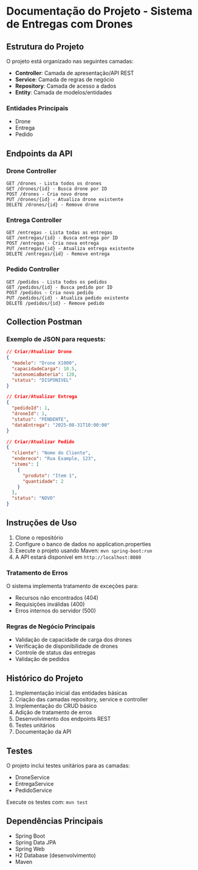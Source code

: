 # Documentação do Projeto - Sistema de Entregas com Drones

## Estrutura do Projeto

O projeto está organizado nas seguintes camadas:

- **Controller**: Camada de apresentação/API REST
- **Service**: Camada de regras de negócio
- **Repository**: Camada de acesso a dados
- **Entity**: Camada de modelos/entidades

### Entidades Principais
- Drone
- Entrega 
- Pedido

## Endpoints da API

### Drone Controller
```http
GET /drones - Lista todos os drones
GET /drones/{id} - Busca drone por ID
POST /drones - Cria novo drone
PUT /drones/{id} - Atualiza drone existente
DELETE /drones/{id} - Remove drone
```

### Entrega Controller  
```http
GET /entregas - Lista todas as entregas
GET /entregas/{id} - Busca entrega por ID
POST /entregas - Cria nova entrega
PUT /entregas/{id} - Atualiza entrega existente 
DELETE /entregas/{id} - Remove entrega
```

### Pedido Controller
```http
GET /pedidos - Lista todos os pedidos
GET /pedidos/{id} - Busca pedido por ID
POST /pedidos - Cria novo pedido
PUT /pedidos/{id} - Atualiza pedido existente
DELETE /pedidos/{id} - Remove pedido
```

## Collection Postman

### Exemplo de JSON para requests:

```json
// Criar/Atualizar Drone
{
  "modelo": "Drone X1000",
  "capacidadeCarga": 10.5,
  "autonomiaBateria": 120,
  "status": "DISPONIVEL"
}

// Criar/Atualizar Entrega
{
  "pedidoId": 1,
  "droneId": 1,
  "status": "PENDENTE",
  "dataEntrega": "2025-08-31T10:00:00"
}

// Criar/Atualizar Pedido
{
  "cliente": "Nome do Cliente",
  "endereco": "Rua Example, 123",
  "items": [
    {
      "produto": "Item 1",
      "quantidade": 2
    }
  ],
  "status": "NOVO"
}
```

## Instruções de Uso

1. Clone o repositório
2. Configure o banco de dados no application.properties
3. Execute o projeto usando Maven: `mvn spring-boot:run`
4. A API estará disponível em `http://localhost:8080`

### Tratamento de Erros

O sistema implementa tratamento de exceções para:
- Recursos não encontrados (404)
- Requisições inválidas (400)
- Erros internos do servidor (500)

### Regras de Negócio Principais

- Validação de capacidade de carga dos drones
- Verificação de disponibilidade de drones
- Controle de status das entregas
- Validação de pedidos

## Histórico do Projeto

1. Implementação inicial das entidades básicas
2. Criação das camadas repository, service e controller
3. Implementação do CRUD básico
4. Adição de tratamento de erros
5. Desenvolvimento dos endpoints REST
6. Testes unitários
7. Documentação da API

## Testes

O projeto inclui testes unitários para as camadas:
- DroneService
- EntregaService
- PedidoService

Execute os testes com: `mvn test`

## Dependências Principais

- Spring Boot
- Spring Data JPA
- Spring Web
- H2 Database (desenvolvimento)
- Maven
